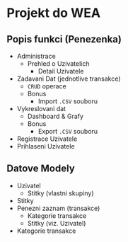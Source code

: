 # Projekt do WEA #

## Popis funkci (Penezenka) ##
* Administrace
	* Prehled o Uzivatelich
		* Detail Uzivatele
* Zadavani Dat (jednotlive transakce)
	* ``CRUD`` operace
	* Bonus
		* Import ``.CSV`` souboru
* Vykreslovani dat
	* Dashboard & Grafy
	* Bonus
		* Export ``.CSV`` souboru
* Registrace Uzivatele
* Prihlaseni Uzivatele

## Datove Modely ##
* Uzivatel
	* Stitky (vlastni skupiny)
* Stitky
* Penezni zaznam (transakce)
	* Kategorie transakce
	* Stitky (viz. Uzivatel)
* Kategorie transakce
